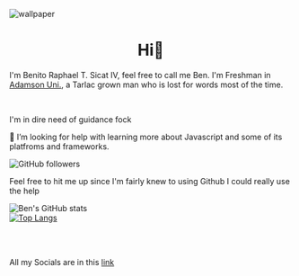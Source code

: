 


![wallpaper](https://user-images.githubusercontent.com/93244935/151262826-a92385ee-1e5a-495b-b603-99d70b9f9e13.png)
<h1 align = "center"> Hi👋</h1>
<p> I'm Benito Raphael T. Sicat IV, feel free to call me Ben. I'm Freshman in <a href = "adamson.edu.ph">Adamson Uni.</a>, a Tarlac grown man who is lost for words most of the time.</p>
<br>
<p>I'm in dire need of guidance fock</p>

<p> 🤔 I’m looking for help with learning more about Javascript and some of its platfroms and frameworks.</p>


  ![GitHub followers](https://img.shields.io/github/followers/Ben-Sicat?style=social)

<p> Feel free to hit me up since I'm fairly knew to using Github I could really use the help</p>







![Ben's GitHub stats](https://github-readme-stats.vercel.app/api?username=Ben-Sicat&show_icons=true&theme=radical)
<br />
[![Top Langs](https://github-readme-stats.vercel.app/api/top-langs/?username=Ben-Sicat&exclude_repo=github-readme-stats,anuraghazra.github.io)](https://github.com/anuraghazra/github-readme-stats)


</div>

<br />
<br />




<p> All my Socials are in this <a href = "https://allsocials.link/sirben">link</a></p>
<!--
**Ben-Sicat/Ben-Sicat** is a ✨ _special_ ✨ repository because its `README.md` (this file) appears on your GitHub profile.

Here are some ideas to get you started:

- 🔭 I’m currently working on ...
- 🌱 I’m currently learning ...
- 👯 I’m looking to collaborate on ...
- 🤔 I’m looking for help with ...
- 💬 Ask me about ...
- 📫 How to reach me: ...
- 😄 Pronouns: ...
- ⚡ Fun fact: ...
-->
